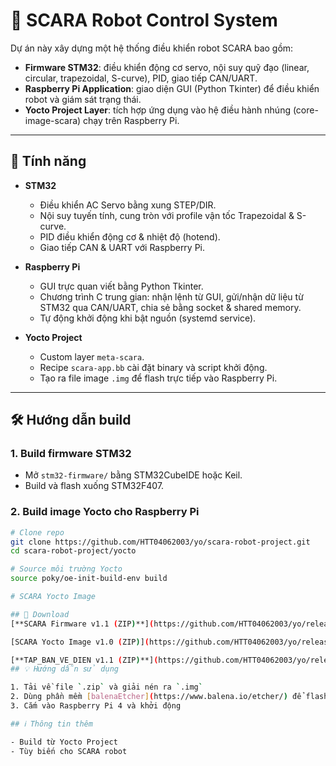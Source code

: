 # 🤖 SCARA Robot Control System
Dự án này xây dựng một hệ thống điều khiển robot SCARA bao gồm:

- **Firmware STM32**: điều khiển động cơ servo, nội suy quỹ đạo (linear, circular, trapezoidal, S-curve), PID, giao tiếp CAN/UART.  
- **Raspberry Pi Application**: giao diện GUI (Python Tkinter) để điều khiển robot và giám sát trạng thái.  
- **Yocto Project Layer**: tích hợp ứng dụng vào hệ điều hành nhúng (core-image-scara) chạy trên Raspberry Pi.  
---
## 🚀 Tính năng
- **STM32**  
  - Điều khiển AC Servo bằng xung STEP/DIR.  
  - Nội suy tuyến tính, cung tròn với profile vận tốc Trapezoidal & S-curve.  
  - PID điều khiển động cơ & nhiệt độ (hotend).  
  - Giao tiếp CAN & UART với Raspberry Pi.  

- **Raspberry Pi**  
  - GUI trực quan viết bằng Python Tkinter.  
  - Chương trình C trung gian: nhận lệnh từ GUI, gửi/nhận dữ liệu từ STM32 qua CAN/UART, chia sẻ bằng socket & shared memory.  
  - Tự động khởi động khi bật nguồn (systemd service).  

- **Yocto Project**  
  - Custom layer `meta-scara`.  
  - Recipe `scara-app.bb` cài đặt binary và script khởi động.  
  - Tạo ra file image `.img` để flash trực tiếp vào Raspberry Pi.  

---
## 🛠️ Hướng dẫn build

### 1. Build firmware STM32
- Mở `stm32-firmware/` bằng STM32CubeIDE hoặc Keil.  
- Build và flash xuống STM32F407.  

### 2. Build image Yocto cho Raspberry Pi
```bash
# Clone repo
git clone https://github.com/HTT04062003/yo/scara-robot-project.git
cd scara-robot-project/yocto

# Source môi trường Yocto
source poky/oe-init-build-env build

# SCARA Yocto Image

## 🔽 Download
[**SCARA Firmware v1.1 (ZIP)**](https://github.com/HTT04062003/yo/releases/download/v1.1/SCARA_FIRMWARE.zip)

[SCARA Yocto Image v1.0 (ZIP)](https://github.com/HTT04062003/yo/releases/download/v1.0/core-image-scara-raspberrypi4.zip)

[**TAP_BAN_VE_DIEN v1.1 (ZIP)**](https://github.com/HTT04062003/yo/releases/download/v1.2/TAP_BAN_VE_DIEN.pdf)
## 💡 Hướng dẫn sử dụng

1. Tải về file `.zip` và giải nén ra `.img`
2. Dùng phần mềm [balenaEtcher](https://www.balena.io/etcher/) để flash file `.img` vào thẻ nhớ SD
3. Cắm vào Raspberry Pi 4 và khởi động

## ℹ️ Thông tin thêm

- Build từ Yocto Project
- Tùy biến cho SCARA robot
